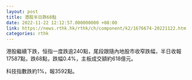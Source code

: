 ```yaml
---
layout: post
title: 港股半日跌68點
date: 2022-11-22 12:12:57.000000000 +08:00
link: https://news.rthk.hk/rthk/ch/component/k2/1676674-20221122.htm
categories: rthk
---
```


港股繼續下跌，恒指一度跌逾240點，尾段跟隨內地股市收窄跌幅，半日收報17587點，跌68點，跌幅0.4%，主板成交額約618億元。

科技指數跌約1%，報3592點。
